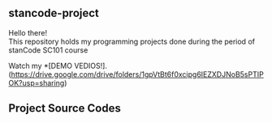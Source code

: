 ## stancode-project
Hello there!\
This repository holds my programming projects done during the period of stanCode SC101 course

Watch my *[DEMO VEDIOS!].(https://drive.google.com/drive/folders/1gpVtBt6f0xcipg6IEZXDJNoB5sPTIPOK?usp=sharing)

## Project Source Codes
